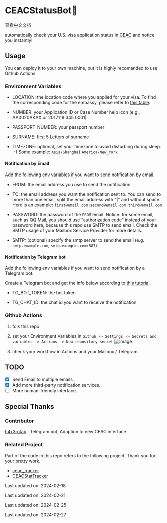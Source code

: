 # CEACStatusBot🤖

[查看中文文档](README.Chinese.md)
 
automatically check your U.S. visa application status in [CEAC](https://ceac.state.gov/CEACStatTracker/Status.aspx?App=NIV) and notice you instantly!

## Usage

You can deploy it to your own machine, but it is highly recomanded to use Github Actions. 

### Environment Variables

- LOCATION: the location code where you applied for your visa. To find the corresponding code for the embassy, please refer to [this table](LOCATION.md).

- NUMBER: your Application ID or Case Number help icon (e.g., AA0020AKAX or 2012118 345 0001) 

- PASSPORT_NUMBER: your passport number

- SURNAME: first 5 Letters of surname

- TIMEZONE: optional, set your timezone to avoid disturbing during sleep. :-) Some example: `Asia/Shanghai` `America/New_York`

#### Notification by Email

Add the following env variables if you want to send notification by email.

- FROM: the email address you use to send the notification.

- TO: the email address you want the notification sent to. You can send to more than one email, split the email address with "|" and without space. Here is an example: `first@email.com|second@email.com|third@email.com`

- PASSWORD: the password of the `FROM` email. Notice: for some email, such as QQ Mail, you should use "authorization code" instead of your password here, because this repo use SMTP to send email. Check the SMTP usage of your Mailbox Service Provider for more details.

- SMTP: (optional) specify the smtp server to send the email (e.g. `smtp.example.com`, `smtp.example.com:587`)

#### Notification by Telegram bot

Add the following env variables if you want to send notification by a Telegram bot.

Create a Telegram bot and get the info below according to [this tutorial](https://www.cytron.io/tutorial/how-to-create-a-telegram-bot-get-the-api-key-and-chat-id).

- TG_BOT_TOKEN: the bot token

- TG_CHAT_ID: the chat id you want to receive the notification

### Github Actions

1. folk this repo

2. set your Environment Variables in `Github -> Settings -> Secrets and variables -> Actions -> New repository secret`
![image](docs/github.new.secret.png)

3. check your workflow in Actions and your Mailbox / Telegram

## TODO

- [x] Send Email to multiple emails.
- [x] Add more third-party notification services.
- [ ] More human-friendly interface.

## Special Thanks

### Contributor

[h4x3rotab](https://github.com/h4x3rotab) : Telegram bot, Adaption to new CEAC interface

### Related Project

Part of the code in this repo refers to the following project. Thank you for your pretty work.

- [ceac_tracker](https://github.com/lixin-wei/ceac_tracker)
- [CEACStatTracker](https://github.com/yuzeming/CEACStatTracker)

Last updated on: 2024-02-18

Last updated on: 2024-02-21

Last updated on: 2024-02-25

Last updated on: 2024-02-27
